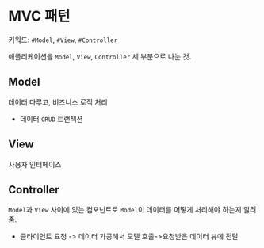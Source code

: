 # MVC 패턴
키워드: `#Model`, `#View`, `#Controller`

애플리케이션을 `Model`, `View`, `Controller` 세 부분으로 나눈 것.

## Model
데이터 다루고, 비즈니스 로직 처리
- 데이터 `CRUD` 트랜잭션

## View
사용자 인터페이스

## Controller
`Model`과 `View` 사이에 있는 컴포넌트로 `Model`이 데이터를 어떻게 처리해야 하는지 알려줌.
- 클라이언트 요청 -> 데이터 가공해서 모델 호출->요청받은 데이터 뷰에 전달